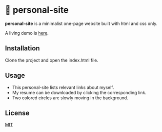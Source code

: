 # 🌺 personal-site

**personal-site** is a minimalist one-page website built with html and css only.

A living demo is [here](https://oyane806.github.io/).

## Installation

Clone the project and open the index.html file.

## Usage

<!-- ![Demo](demo.jpg)   -->
* This personal-site lists relevant links about myself.
* My resume can be downloaded by clicking the corresponding link.
* Two colored circles are slowly moving in the background.

## License
[MIT](https://choosealicense.com/licenses/mit/)